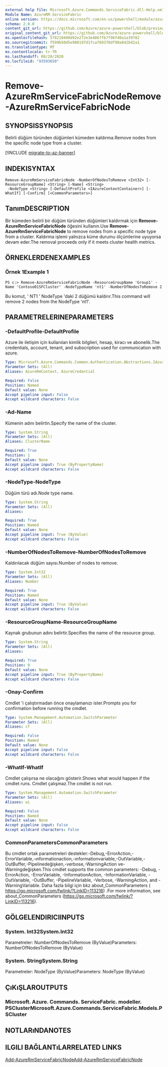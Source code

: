 ```yaml
---
external help file: Microsoft.Azure.Commands.ServiceFabric.dll-Help.xml
Module Name: AzureRM.ServiceFabric
online version: https://docs.microsoft.com/en-us/powershell/module/azurerm.servicefabric/remove-azurermservicefabricnode
schema: 2.0.0
content_git_url: https://github.com/Azure/azure-powershell/blob/preview/src/ResourceManager/ServiceFabric/Commands.ServiceFabric/help/Remove-AzureRmServiceFabricNode.md
original_content_git_url: https://github.com/Azure/azure-powershell/blob/preview/src/ResourceManager/ServiceFabric/Commands.ServiceFabric/help/Remove-AzureRmServiceFabricNode.md
ms.openlocfilehash: 578210490d92e272e3e4867fb7f96f40a1a39782
ms.sourcegitcommit: f599b50d5e980197d1fca769378df90a842b42a1
ms.translationtype: MT
ms.contentlocale: tr-TR
ms.lasthandoff: 08/20/2020
ms.locfileid: "93593650"
---
```

# <span data-ttu-id="53ac1-101">Remove-AzureRmServiceFabricNode</span><span class="sxs-lookup"><span data-stu-id="53ac1-101">Remove-AzureRmServiceFabricNode</span></span>

## <span data-ttu-id="53ac1-102">SYNOPSIS</span><span class="sxs-lookup"><span data-stu-id="53ac1-102">SYNOPSIS</span></span>
<span data-ttu-id="53ac1-103">Belirli düğüm türünden düğümleri kümeden kaldırma.</span><span class="sxs-lookup"><span data-stu-id="53ac1-103">Remove nodes from the specific node type from a cluster.</span></span>

[!INCLUDE [migrate-to-az-banner](../../includes/migrate-to-az-banner.md)]

## <span data-ttu-id="53ac1-104">INDEKI</span><span class="sxs-lookup"><span data-stu-id="53ac1-104">SYNTAX</span></span>

```
Remove-AzureRmServiceFabricNode -NumberOfNodesToRemove <Int32> [-ResourceGroupName] <String> [-Name] <String>
 -NodeType <String> [-DefaultProfile <IAzureContextContainer>] [-WhatIf] [-Confirm] [<CommonParameters>]
```

## <span data-ttu-id="53ac1-105">Tanım</span><span class="sxs-lookup"><span data-stu-id="53ac1-105">DESCRIPTION</span></span>
<span data-ttu-id="53ac1-106">Bir kümeden belirli bir düğüm türünden düğümleri kaldırmak için **Remove-AzureRmServiceFabricNode** öğesini kullanın.</span><span class="sxs-lookup"><span data-stu-id="53ac1-106">Use **Remove-AzureRmServiceFabricNode** to remove nodes from a specific node type from a cluster.</span></span> <span data-ttu-id="53ac1-107">Kaldırma işlemi yalnızca küme durumu ölçümlerine uyuyorsa devam eder.</span><span class="sxs-lookup"><span data-stu-id="53ac1-107">The removal proceeds only if it meets cluster health metrics.</span></span>

## <span data-ttu-id="53ac1-108">ÖRNEKLERDEN</span><span class="sxs-lookup"><span data-stu-id="53ac1-108">EXAMPLES</span></span>

### <span data-ttu-id="53ac1-109">Örnek 1</span><span class="sxs-lookup"><span data-stu-id="53ac1-109">Example 1</span></span>
```
PS c:> Remove-AzureRmServiceFabricNode -ResourceGroupName 'Group1' -Name 'Contoso01SFCluster' -NodeTypeName 'nt1' -NumberOfNodesToRemove 2
```

<span data-ttu-id="53ac1-110">Bu komut, ' NT1 ' NodeType 'daki 2 düğümü kaldırır.</span><span class="sxs-lookup"><span data-stu-id="53ac1-110">This command will remove 2 nodes from the NodeType 'nt1'.</span></span>

## <span data-ttu-id="53ac1-111">PARAMETRELERINE</span><span class="sxs-lookup"><span data-stu-id="53ac1-111">PARAMETERS</span></span>

### <span data-ttu-id="53ac1-112">-DefaultProfile</span><span class="sxs-lookup"><span data-stu-id="53ac1-112">-DefaultProfile</span></span>
<span data-ttu-id="53ac1-113">Azure ile iletişim için kullanılan kimlik bilgileri, hesap, kiracı ve abonelik.</span><span class="sxs-lookup"><span data-stu-id="53ac1-113">The credentials, account, tenant, and subscription used for communication with azure.</span></span>

```yaml
Type: Microsoft.Azure.Commands.Common.Authentication.Abstractions.IAzureContextContainer
Parameter Sets: (All)
Aliases: AzureRmContext, AzureCredential

Required: False
Position: Named
Default value: None
Accept pipeline input: False
Accept wildcard characters: False
```

### <span data-ttu-id="53ac1-114">-Ad</span><span class="sxs-lookup"><span data-stu-id="53ac1-114">-Name</span></span>
<span data-ttu-id="53ac1-115">Kümenin adını belirtin.</span><span class="sxs-lookup"><span data-stu-id="53ac1-115">Specify the name of the cluster.</span></span>

```yaml
Type: System.String
Parameter Sets: (All)
Aliases: ClusterName

Required: True
Position: 1
Default value: None
Accept pipeline input: True (ByPropertyName)
Accept wildcard characters: False
```

### <span data-ttu-id="53ac1-116">-NodeType</span><span class="sxs-lookup"><span data-stu-id="53ac1-116">-NodeType</span></span>
<span data-ttu-id="53ac1-117">Düğüm türü adı.</span><span class="sxs-lookup"><span data-stu-id="53ac1-117">Node type name.</span></span>

```yaml
Type: System.String
Parameter Sets: (All)
Aliases:

Required: True
Position: Named
Default value: None
Accept pipeline input: True (ByValue)
Accept wildcard characters: False
```

### <span data-ttu-id="53ac1-118">-NumberOfNodesToRemove</span><span class="sxs-lookup"><span data-stu-id="53ac1-118">-NumberOfNodesToRemove</span></span>
<span data-ttu-id="53ac1-119">Kaldırılacak düğüm sayısı.</span><span class="sxs-lookup"><span data-stu-id="53ac1-119">Number of nodes to remove.</span></span>

```yaml
Type: System.Int32
Parameter Sets: (All)
Aliases: Number

Required: True
Position: Named
Default value: None
Accept pipeline input: True (ByValue)
Accept wildcard characters: False
```

### <span data-ttu-id="53ac1-120">-ResourceGroupName</span><span class="sxs-lookup"><span data-stu-id="53ac1-120">-ResourceGroupName</span></span>
<span data-ttu-id="53ac1-121">Kaynak grubunun adını belirtir.</span><span class="sxs-lookup"><span data-stu-id="53ac1-121">Specifies the name of the resource group.</span></span>

```yaml
Type: System.String
Parameter Sets: (All)
Aliases:

Required: True
Position: 0
Default value: None
Accept pipeline input: True (ByPropertyName)
Accept wildcard characters: False
```

### <span data-ttu-id="53ac1-122">-Onay</span><span class="sxs-lookup"><span data-stu-id="53ac1-122">-Confirm</span></span>
<span data-ttu-id="53ac1-123">Cmdlet 'i çalıştırmadan önce onaylamanızı ister.</span><span class="sxs-lookup"><span data-stu-id="53ac1-123">Prompts you for confirmation before running the cmdlet.</span></span>

```yaml
Type: System.Management.Automation.SwitchParameter
Parameter Sets: (All)
Aliases: cf

Required: False
Position: Named
Default value: None
Accept pipeline input: False
Accept wildcard characters: False
```

### <span data-ttu-id="53ac1-124">-WhatIf</span><span class="sxs-lookup"><span data-stu-id="53ac1-124">-WhatIf</span></span>
<span data-ttu-id="53ac1-125">Cmdlet çalışırsa ne olacağını gösterir.</span><span class="sxs-lookup"><span data-stu-id="53ac1-125">Shows what would happen if the cmdlet runs.</span></span> <span data-ttu-id="53ac1-126">Cmdlet çalışmaz.</span><span class="sxs-lookup"><span data-stu-id="53ac1-126">The cmdlet is not run.</span></span>

```yaml
Type: System.Management.Automation.SwitchParameter
Parameter Sets: (All)
Aliases: wi

Required: False
Position: Named
Default value: None
Accept pipeline input: False
Accept wildcard characters: False
```

### <span data-ttu-id="53ac1-127">CommonParameters</span><span class="sxs-lookup"><span data-stu-id="53ac1-127">CommonParameters</span></span>
<span data-ttu-id="53ac1-128">Bu cmdlet ortak parametreleri destekler:-Debug,-ErrorAction,-ErrorVariable,-ınformationaction,-ınformationvariable,-OutVariable,-OutBuffer,-Pipelinedeğişken,-verbose,-WarningAction ve-Warningdeğişken.</span><span class="sxs-lookup"><span data-stu-id="53ac1-128">This cmdlet supports the common parameters: -Debug, -ErrorAction, -ErrorVariable, -InformationAction, -InformationVariable, -OutVariable, -OutBuffer, -PipelineVariable, -Verbose, -WarningAction, and -WarningVariable.</span></span> <span data-ttu-id="53ac1-129">Daha fazla bilgi için bkz about_CommonParameters ( https://go.microsoft.com/fwlink/?LinkID=113216) .</span><span class="sxs-lookup"><span data-stu-id="53ac1-129">For more information, see about_CommonParameters (https://go.microsoft.com/fwlink/?LinkID=113216).</span></span>

## <span data-ttu-id="53ac1-130">GÖLGELENDIRICI</span><span class="sxs-lookup"><span data-stu-id="53ac1-130">INPUTS</span></span>

### <span data-ttu-id="53ac1-131">System. Int32</span><span class="sxs-lookup"><span data-stu-id="53ac1-131">System.Int32</span></span>
<span data-ttu-id="53ac1-132">Parametreler: NumberOfNodesToRemove (ByValue)</span><span class="sxs-lookup"><span data-stu-id="53ac1-132">Parameters: NumberOfNodesToRemove (ByValue)</span></span>

### <span data-ttu-id="53ac1-133">System. String</span><span class="sxs-lookup"><span data-stu-id="53ac1-133">System.String</span></span>
<span data-ttu-id="53ac1-134">Parametreler: NodeType (ByValue)</span><span class="sxs-lookup"><span data-stu-id="53ac1-134">Parameters: NodeType (ByValue)</span></span>

## <span data-ttu-id="53ac1-135">ÇıKıŞLAR</span><span class="sxs-lookup"><span data-stu-id="53ac1-135">OUTPUTS</span></span>

### <span data-ttu-id="53ac1-136">Microsoft. Azure. Commands. ServiceFabric. modeller. PSCluster</span><span class="sxs-lookup"><span data-stu-id="53ac1-136">Microsoft.Azure.Commands.ServiceFabric.Models.PSCluster</span></span>

## <span data-ttu-id="53ac1-137">NOTLARıNDA</span><span class="sxs-lookup"><span data-stu-id="53ac1-137">NOTES</span></span>

## <span data-ttu-id="53ac1-138">ILGILI BAĞLANTıLAR</span><span class="sxs-lookup"><span data-stu-id="53ac1-138">RELATED LINKS</span></span>

[<span data-ttu-id="53ac1-139">Add-AzureRmServiceFabricNode</span><span class="sxs-lookup"><span data-stu-id="53ac1-139">Add-AzureRmServiceFabricNode</span></span>](./Add-AzureRmServiceFabricNode.md) 
